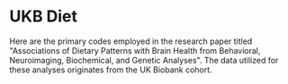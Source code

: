# UKB Diet
Here are the primary codes employed in the research paper titled "Associations of Dietary Patterns with Brain Health from Behavioral, Neuroimaging, Biochemical, and Genetic Analyses". The data utilized for these analyses originates from the UK Biobank cohort.
